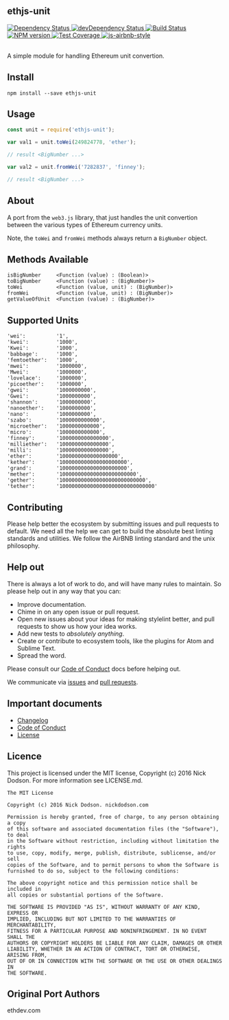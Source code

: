 ## ethjs-unit

<div>
  <!-- Dependency Status -->
  <a href="https://david-dm.org/ethjs/ethjs-unit">
    <img src="https://david-dm.org/ethjs/ethjs-unit.svg"
    alt="Dependency Status" />
  </a>

  <!-- devDependency Status -->
  <a href="https://david-dm.org/ethjs/ethjs-unit#info=devDependencies">
    <img src="https://david-dm.org/ethjs/ethjs-unit/dev-status.svg" alt="devDependency Status" />
  </a>

  <!-- Build Status -->
  <a href="https://travis-ci.org/ethjs/ethjs-unit">
    <img src="https://travis-ci.org/ethjs/ethjs-unit.svg"
    alt="Build Status" />
  </a>

  <!-- NPM Version -->
  <a href="https://www.npmjs.org/package/ethjs-unit">
    <img src="http://img.shields.io/npm/v/ethjs-unit.svg"
    alt="NPM version" />
  </a>

  <!-- Test Coverage -->
  <a href="https://coveralls.io/r/ethjs/ethjs-unit">
    <img src="https://coveralls.io/repos/github/ethjs/ethjs-unit/badge.svg" alt="Test Coverage" />
  </a>

  <!-- Javascript Style -->
  <a href="http://airbnb.io/javascript/">
    <img src="https://img.shields.io/badge/code%20style-airbnb-brightgreen.svg" alt="js-airbnb-style" />
  </a>
</div>

<br />

A simple module for handling Ethereum unit convertion.

## Install

```
npm install --save ethjs-unit
```

## Usage

```js
const unit = require('ethjs-unit');

var val1 = unit.toWei(249824778, 'ether');

// result <BigNumber ...>

var val2 = unit.fromWei('7282837', 'finney');

// result <BigNumber ...>
```

## About

A port from the `web3.js` library, that just handles the unit convertion between the various types of Ethereum currency units.

Note, the `toWei` and `fromWei` methods always return a `BigNumber` object.

## Methods Available

```
isBigNumber     <Function (value) : (Boolean)>
toBigNumber     <Function (value) : (BigNumber)>
toWei           <Function (value, unit) : (BigNumber)>
fromWei         <Function (value, unit) : (BigNumber)>
getValueOfUnit  <Function (value) : (BigNumber)>
```

## Supported Units

```
'wei':          '1',
'kwei':         '1000',
'Kwei':         '1000',
'babbage':      '1000',
'femtoether':   '1000',
'mwei':         '1000000',
'Mwei':         '1000000',
'lovelace':     '1000000',
'picoether':    '1000000',
'gwei':         '1000000000',
'Gwei':         '1000000000',
'shannon':      '1000000000',
'nanoether':    '1000000000',
'nano':         '1000000000',
'szabo':        '1000000000000',
'microether':   '1000000000000',
'micro':        '1000000000000',
'finney':       '1000000000000000',
'milliether':   '1000000000000000',
'milli':        '1000000000000000',
'ether':        '1000000000000000000',
'kether':       '1000000000000000000000',
'grand':        '1000000000000000000000',
'mether':       '1000000000000000000000000',
'gether':       '1000000000000000000000000000',
'tether':       '1000000000000000000000000000000'
```

## Contributing

Please help better the ecosystem by submitting issues and pull requests to default. We need all the help we can get to build the absolute best linting standards and utilities. We follow the AirBNB linting standard and the unix philosophy.

<!--
## Guides

You'll find more detailed information on using default and tailoring it to your needs in our guides:

- [User guide](docs/user-guide.md) - Usage, configuration, FAQ and complementary tools.
- [Developer guide](docs/developer-guide.md) - Contributing to wafr and writing your own plugins & formatters.
-->

## Help out

There is always a lot of work to do, and will have many rules to maintain. So please help out in any way that you can:

<!-- - Create, enhance, and debug rules (see our guide to ["Working on rules"](./github/CONTRIBUTING.md)). -->
- Improve documentation.
- Chime in on any open issue or pull request.
- Open new issues about your ideas for making stylelint better, and pull requests to show us how your idea works.
- Add new tests to *absolutely anything*.
- Create or contribute to ecosystem tools, like the plugins for Atom and Sublime Text.
- Spread the word.

Please consult our [Code of Conduct](CODE_OF_CONDUCT.md) docs before helping out.

We communicate via [issues](https://github.com/ethjs/ethjs-unit/issues) and [pull requests](https://github.com/ethjs/ethjs-unit/pulls).

## Important documents

- [Changelog](CHANGELOG.md)
- [Code of Conduct](CODE_OF_CONDUCT.md)
- [License](https://raw.githubusercontent.com/ethjs/ethjs-unit/master/LICENSE)

## Licence

This project is licensed under the MIT license, Copyright (c) 2016 Nick Dodson. For more information see LICENSE.md.

```
The MIT License

Copyright (c) 2016 Nick Dodson. nickdodson.com

Permission is hereby granted, free of charge, to any person obtaining a copy
of this software and associated documentation files (the "Software"), to deal
in the Software without restriction, including without limitation the rights
to use, copy, modify, merge, publish, distribute, sublicense, and/or sell
copies of the Software, and to permit persons to whom the Software is
furnished to do so, subject to the following conditions:

The above copyright notice and this permission notice shall be included in
all copies or substantial portions of the Software.

THE SOFTWARE IS PROVIDED "AS IS", WITHOUT WARRANTY OF ANY KIND, EXPRESS OR
IMPLIED, INCLUDING BUT NOT LIMITED TO THE WARRANTIES OF MERCHANTABILITY,
FITNESS FOR A PARTICULAR PURPOSE AND NONINFRINGEMENT. IN NO EVENT SHALL THE
AUTHORS OR COPYRIGHT HOLDERS BE LIABLE FOR ANY CLAIM, DAMAGES OR OTHER
LIABILITY, WHETHER IN AN ACTION OF CONTRACT, TORT OR OTHERWISE, ARISING FROM,
OUT OF OR IN CONNECTION WITH THE SOFTWARE OR THE USE OR OTHER DEALINGS IN
THE SOFTWARE.
```

## Original Port Authors

ethdev.com

